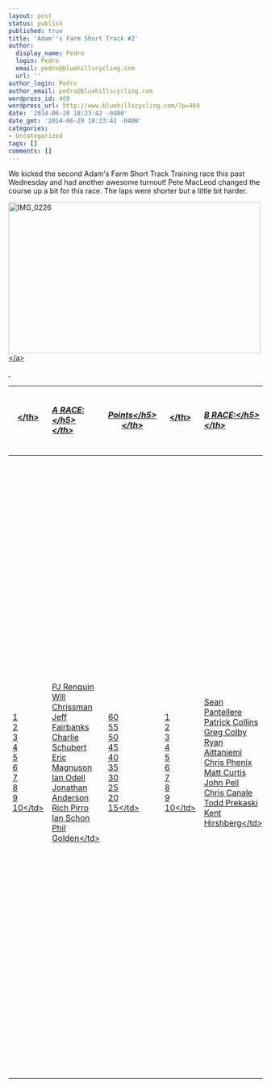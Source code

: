 ```yaml
---
layout: post
status: publish
published: true
title: 'Adam''s Farm Short Track #2'
author:
  display_name: Pedro
  login: Pedro
  email: pedro@bluehillscycling.com
  url: ''
author_login: Pedro
author_email: pedro@bluehillscycling.com
wordpress_id: 469
wordpress_url: http://www.bluehillscycling.com/?p=469
date: '2014-06-20 18:23:42 -0400'
date_gmt: '2014-06-20 18:23:42 -0400'
categories:
- Uncategorized
tags: []
comments: []
---
```

<p>We kicked the second Adam's Farm Short Track Training race this past Wednesday and had another awesome turnout! Pete MacLeod changed the course up a bit for this race. The laps were shorter but a little bit harder.</p>
<p><a href="http:&#47;&#47;www.bluehillscycling.com&#47;BHCC-3&#47;wp-content&#47;uploads&#47;2014&#47;06&#47;IMG_0226.jpg"><img class="alignnone size-full wp-image-471" alt="IMG_0226" src="http:&#47;&#47;www.bluehillscycling.com&#47;BHCC-3&#47;wp-content&#47;uploads&#47;2014&#47;06&#47;IMG_0226.jpg" width="500" height="300" &#47;><&#47;a></p>
<p>&nbsp;</p>
<table>
<tbody>
<tr>
<th><&#47;th></p>
<th align="left">
<h5>A RACE:<&#47;h5><br />
<&#47;th></p>
<th>
<h5>Points<&#47;h5><br />
<&#47;th></p>
<th><&#47;th></p>
<th align="left">
<h5>B RACE:<&#47;h5><br />
<&#47;th></p>
<th>
<h5>Points<&#47;h5><br />
<&#47;th><br />
<&#47;tr><br />
<&#47;tbody></p>
<tbody>
<tr>
<td style="padding-right: 8px">1<br />
2<br />
3<br />
4<br />
5<br />
6<br />
7<br />
8<br />
9<br />
10<&#47;td></p>
<td style="padding-right: 8px">PJ Renquin<br />
Will Chrissman<br />
Jeff Fairbanks<br />
Charlie Schubert<br />
Eric Magnuson<br />
Ian Odell<br />
Jonathan Anderson<br />
Rich Pirro<br />
Ian Schon<br />
Phil Golden<&#47;td></p>
<td>60<br />
55<br />
50<br />
45<br />
40<br />
35<br />
30<br />
25<br />
20<br />
15<&#47;td></p>
<td style="padding-right: 8px">1<br />
2<br />
3<br />
4<br />
5<br />
6<br />
7<br />
8<br />
9<br />
10<&#47;td></p>
<td style="padding-right: 8px">Sean Pantellere<br />
Patrick Collins<br />
Greg Colby<br />
Ryan Aittaniemi<br />
Chris Phenix<br />
Matt Curtis<br />
John Pell<br />
Chris Canale<br />
Todd Prekaski<br />
Kent Hirshberg<&#47;td></p>
<td>60<br />
55<br />
50<br />
45<br />
40<br />
35<br />
30<br />
25<br />
20<br />
15<&#47;td><br />
<&#47;tr><br />
<&#47;tbody><br />
<&#47;table><br />
&nbsp;</p>
<h5>Series Totals:<&#47;h5><br />
&nbsp;</p>
<table>
<tbody>
<tr>
<th><&#47;th></p>
<th align="left">
<h5>A RACE:<&#47;h5><br />
<&#47;th></p>
<th>
<h5>Points<&#47;h5><br />
<&#47;th></p>
<th><&#47;th></p>
<th align="left">
<h5>B RACE:<&#47;h5><br />
<&#47;th></p>
<th>
<h5>Points<&#47;h5><br />
<&#47;th><br />
<&#47;tr><br />
<&#47;tbody></p>
<tbody>
<tr>
<td style="padding-right: 8px">1<br />
2<br />
3<br />
4<br />
5<br />
6<br />
7<br />
8<br />
9<br />
10<br />
11<br />
12<br />
13<br />
14<br />
15<br />
16<br />
17<br />
-<br />
-<br />
-<&#47;td></p>
<td style="padding-right: 8px">Charles Schubert<br />
Will Crissman<br />
Rich Pirro<br />
PJ Renquin<br />
Jorma Mueller<br />
Matt Sousa<br />
Jeff Fairbanks<br />
Kevin Brant<br />
Eric Magnuson<br />
Ian Odell<br />
Tyler Eusden<br />
Jonathan Anderson<br />
Sean Willson<br />
Jake Berry<br />
Ian Schon<br />
Pete Werner<br />
Phil Golden<br />
-<br />
-<br />
-<&#47;td></p>
<td>105<br />
90<br />
65<br />
60<br />
55<br />
50<br />
50<br />
45<br />
40<br />
35<br />
30<br />
30<br />
25<br />
20<br />
20<br />
15<br />
15<br />
-<br />
-<br />
-<&#47;td></p>
<td style="padding-right: 8px">1<br />
2<br />
3<br />
4<br />
5<br />
6<br />
7<br />
8<br />
9<br />
10<br />
11<br />
12<br />
13<br />
14<br />
15<br />
16<br />
17<br />
18<br />
19<br />
20<&#47;td></p>
<td style="padding-right: 8px">Curtis Chase<br />
Sean Pantellere<br />
Whittle Ian<br />
Patrick Collins<br />
Peter Kuhn<br />
Greg Colby<br />
Ted Myles<br />
Ryan Aittaniemi<br />
Mark Budreski<br />
Chris Phenix<br />
Tucker Walsh<br />
Matt Curtis<br />
BikeReg Guy (who knows who this is?)<br />
John Pell<br />
Jessica Hughston<br />
Chris Canale<br />
Marc Cedrone<br />
Todd Prekaski<br />
John Fice<br />
Kent Hirshberg<&#47;td></p>
<td>60<br />
60<br />
55<br />
55<br />
50<br />
50<br />
45<br />
45<br />
40<br />
40<br />
35<br />
35<br />
30<br />
30<br />
25<br />
25<br />
20<br />
20<br />
15<br />
15<&#47;td><br />
<&#47;tr><br />
<&#47;tbody><br />
<&#47;table><br />
&nbsp;</p>
